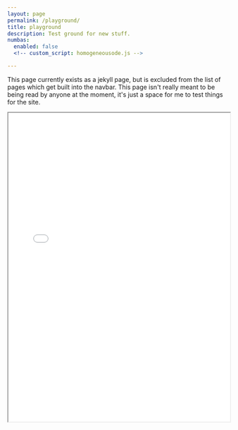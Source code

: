 ```yaml
---
layout: page
permalink: /playground/
title: playground
description: Test ground for new stuff.
numbas: 
  enabled: false
  <!-- custom_script: homogeneousode.js -->

---
```

This page currently exists as a jekyll page, but is excluded from the list of pages which get built into the navbar. This page isn't really meant to be being read by anyone at the moment, it's just a space for me to test things for the site. 

<iframe src="{{ '/~sxwc62/assets/odequestion/index.html' }}" height="700px" width="100%">
  <p>Your browser does not support iframes.</p>
</iframe>